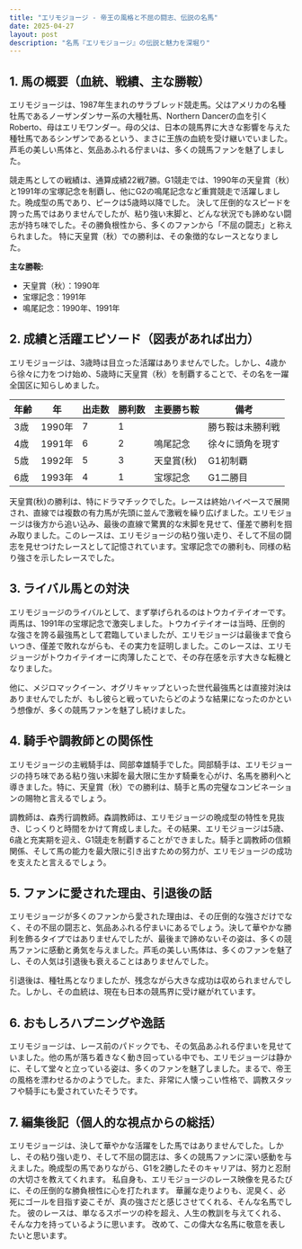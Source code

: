 ```yaml
---
title: "エリモジョージ - 帝王の風格と不屈の闘志、伝説の名馬"
date: 2025-04-27
layout: post
description: "名馬『エリモジョージ』の伝説と魅力を深堀り"
---
```


## 1. 馬の概要（血統、戦績、主な勝鞍）

エリモジョージは、1987年生まれのサラブレッド競走馬。父はアメリカの名種牡馬であるノーザンダンサー系の大種牡馬、Northern Dancerの血を引くRoberto、母はエリモワンダー。母の父は、日本の競馬界に大きな影響を与えた種牡馬であるシンザンであるという、まさに王族の血統を受け継いでいました。芦毛の美しい馬体と、気品あふれる佇まいは、多くの競馬ファンを魅了しました。

競走馬としての戦績は、通算成績22戦7勝。G1競走では、1990年の天皇賞（秋）と1991年の宝塚記念を制覇し、他にG2の鳴尾記念など重賞競走で活躍しました。晩成型の馬であり、ピークは5歳時以降でした。  決して圧倒的なスピードを誇った馬ではありませんでしたが、粘り強い末脚と、どんな状況でも諦めない闘志が持ち味でした。その勝負根性から、多くのファンから「不屈の闘志」と称えられました。  特に天皇賞（秋）での勝利は、その象徴的なレースとなりました。

**主な勝鞍:**

* 天皇賞（秋）：1990年
* 宝塚記念：1991年
* 鳴尾記念：1990年、1991年


## 2. 成績と活躍エピソード（図表があれば出力）

エリモジョージは、3歳時は目立った活躍はありませんでした。しかし、4歳から徐々に力をつけ始め、5歳時に天皇賞（秋）を制覇することで、その名を一躍全国区に知らしめました。

| 年齢 | 年 | 出走数 | 勝利数 | 主要勝ち鞍 | 備考 |
|---|---|---|---|---|---|
| 3歳 | 1990年 | 7 | 1 |  | 勝ち鞍は未勝利戦 |
| 4歳 | 1991年 | 6 | 2 | 鳴尾記念 |  徐々に頭角を現す |
| 5歳 | 1992年 | 5 | 3 | 天皇賞(秋) | G1初制覇 |
| 6歳 | 1993年 | 4 | 1 | 宝塚記念 | G1二勝目 |


天皇賞(秋)の勝利は、特にドラマチックでした。レースは終始ハイペースで展開され、直線では複数の有力馬が先頭に並んで激戦を繰り広げました。エリモジョージは後方から追い込み、最後の直線で驚異的な末脚を見せて、僅差で勝利を掴み取りました。このレースは、エリモジョージの粘り強い走り、そして不屈の闘志を見せつけたレースとして記憶されています。宝塚記念での勝利も、同様の粘り強さを示したレースでした。


## 3. ライバル馬との対決

エリモジョージのライバルとして、まず挙げられるのはトウカイテイオーです。両馬は、1991年の宝塚記念で激突しました。トウカイテイオーは当時、圧倒的な強さを誇る最強馬として君臨していましたが、エリモジョージは最後まで食らいつき、僅差で敗れながらも、その実力を証明しました。このレースは、エリモジョージがトウカイテイオーに肉薄したことで、その存在感を示す大きな転機となりました。

他に、メジロマックイーン、オグリキャップといった世代最強馬とは直接対決はありませんでしたが、もし彼らと戦っていたらどのような結果になったのかという想像が、多くの競馬ファンを魅了し続けました。


## 4. 騎手や調教師との関係性

エリモジョージの主戦騎手は、岡部幸雄騎手でした。岡部騎手は、エリモジョージの持ち味である粘り強い末脚を最大限に生かす騎乗を心がけ、名馬を勝利へと導きました。特に、天皇賞（秋）での勝利は、騎手と馬の完璧なコンビネーションの賜物と言えるでしょう。

調教師は、森秀行調教師。森調教師は、エリモジョージの晩成型の特性を見抜き、じっくりと時間をかけて育成しました。その結果、エリモジョージは5歳、6歳と充実期を迎え、G1競走を制覇することができました。騎手と調教師の信頼関係、そして馬の能力を最大限に引き出すための努力が、エリモジョージの成功を支えたと言えるでしょう。


## 5. ファンに愛された理由、引退後の話

エリモジョージが多くのファンから愛された理由は、その圧倒的な強さだけでなく、その不屈の闘志と、気品あふれる佇まいにあるでしょう。決して華やかな勝利を飾るタイプではありませんでしたが、最後まで諦めないその姿は、多くの競馬ファンに感動と勇気を与えました。芦毛の美しい馬体は、多くのファンを魅了し、その人気は引退後も衰えることはありませんでした。

引退後は、種牡馬となりましたが、残念ながら大きな成功は収められませんでした。しかし、その血統は、現在も日本の競馬界に受け継がれています。


## 6. おもしろハプニングや逸話

エリモジョージは、レース前のパドックでも、その気品あふれる佇まいを見せていました。他の馬が落ち着きなく動き回っている中でも、エリモジョージは静かに、そして堂々と立っている姿は、多くのファンを魅了しました。まるで、帝王の風格を漂わせるかのようでした。また、非常に人懐っこい性格で、調教スタッフや騎手にも愛されていたそうです。


## 7. 編集後記（個人的な視点からの総括）

エリモジョージは、決して華やかな活躍をした馬ではありませんでした。しかし、その粘り強い走り、そして不屈の闘志は、多くの競馬ファンに深い感動を与えました。晩成型の馬でありながら、G1を2勝したそのキャリアは、努力と忍耐の大切さを教えてくれます。  私自身も、エリモジョージのレース映像を見るたびに、その圧倒的な勝負根性に心を打たれます。  華麗な走りよりも、泥臭く、必死にゴールを目指す姿こそが、真の強さだと感じさせてくれる、そんな名馬でした。  彼のレースは、単なるスポーツの枠を超え、人生の教訓を与えてくれる、そんな力を持っているように思います。  改めて、この偉大な名馬に敬意を表したいと思います。
